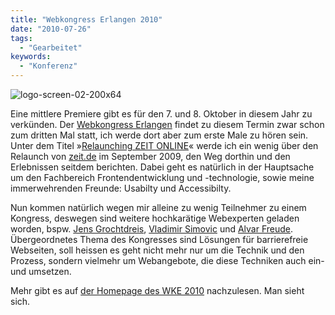 ```yaml
---
title: "Webkongress Erlangen 2010"
date: "2010-07-26"
tags:
  - "Gearbeitet"
keywords:
  - "Konferenz"
---
```


![](/img/codecandies/logo-screen-02-200x64.jpg "logo-screen-02-200x64")

Eine mittlere Premiere gibt es für den 7. und 8. Oktober in diesem Jahr zu verkünden. Der [Webkongress Erlangen](http://www.webkongress.uni-erlangen.de/index.shtml) findet zu diesem Termin zwar schon zum dritten Mal statt, ich werde dort aber zum erste Male zu hören sein. Unter dem Titel »[Relaunching ZEIT ONLINE](http://www.webkongress.uni-erlangen.de/vortraege/#WKE2010-54)« werde ich ein wenig über den Relaunch von [zeit.de](http://www.zeit.de) im September 2009, den Weg dorthin und den Erlebnissen seitdem berichten. Dabei geht es natürlich in der Hauptsache um den Fachbereich Frontendentwicklung und -technologie, sowie meine immerwehrenden Freunde: Usabilty und Accessibilty.

Nun kommen natürlich wegen mir alleine zu wenig Teilnehmer zu einem Kongress, deswegen sind weitere hochkarätige Webexperten geladen worden, bspw. [Jens Grochtdreis](http://grochtdreis.de/), [Vladimir Simovic](http://www.perun.net/) und [Alvar Freude](http://alvar.a-blast.org/). Übergeordnetes Thema des Kongresses sind Lösungen für barrierefreie Webseiten, soll heissen es geht nicht mehr nur um die Technik und den Prozess, sondern vielmehr um Webangebote, die diese Techniken auch ein- und umsetzen.

Mehr gibt es auf [der Homepage des WKE 2010](http://www.webkongress.uni-erlangen.de/index.shtml) nachzulesen. Man sieht sich.

